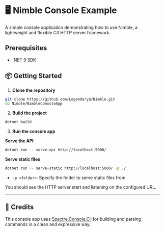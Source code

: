 # 🖥️ Nimble Console Example

A simple console application demonstrating how to use Nimble, a lightweight and flexible C# HTTP server framework.

## Prerequisites
- [.NET 9 SDK](https://dotnet.microsoft.com/en-us/download/dotnet/9.0)

## 📦 Getting Started

1. **Clone the repository**

```bash
git clone https://github.com/LegendaryB/Nimble.git
cd Nimble/NimbleConsoleApp
```

2. **Build the project**

```bash
dotnet build
```

3. **Run the console app**

**Serve the API**
```bash
dotnet run -- serve-api http://localhost:5000/
```

**Serve static files**
```bash
dotnet run -- serve-static http://localhost:5000/ -p ./
```
* `-p <folder>`: Specify the folder to serve static files from.

You should see the HTTP server start and listening on the configured URL.

---

## 🙏 Credits

This console app uses [Spectre.Console.Cli](https://spectreconsole.net/cli) for building and parsing commands in a clean and expressive way.